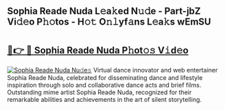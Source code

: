 ## Sophia Reade Nuda L𝚎a𝚔ed N𝚞𝚍e - Part-jbZ Vi𝚍𝚎o P𝚑𝚘tos - H𝚘𝚝 O𝚗𝚕yf𝚊ns L𝚎a𝚔s wEmSU

# <h2><a href="http://kf3wyc.oniu.top/?m=Sophia+Reade+Nuda">🔗👉 🔴 Sophia Reade Nuda P𝚑ot𝚘𝚜 V𝚒d𝚎o</a></h2>

[![Sophia Reade Nuda Nu𝚍e𝚜](https://i.imgur.com/0qMVB7G.gif)](http://kf3wyc.oniu.top/?m=Sophia+Reade+Nuda)
Virtual dance innovator and web entertainer Sophia Reade Nuda, celebrated for disseminating dance and lifestyle inspiration through solo and collaborative dance acts and brief films. Outstanding mime artist Sophia Reade Nuda, recognized for their remarkable abilities and achievements in the art of silent storytelling.  
